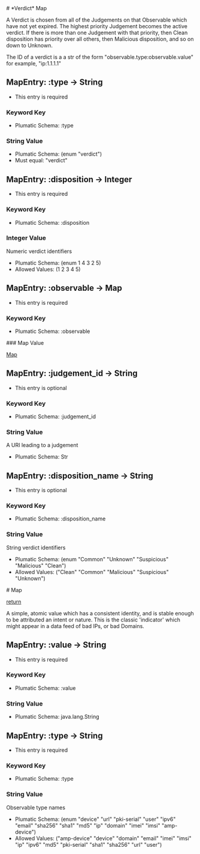 <a name="top"/>
# *Verdict* Map

A Verdict is chosen from all of the Judgements on that Observable which have not yet expired.  The highest priority Judgement becomes the active verdict.  If there is more than one Judgement with that priority, then Clean disposition has priority over all others, then Malicious disposition, and so on down to Unknown.

 The ID of a verdict is a a str of the form "observable.type:observable.value" for example, "ip:1.1.1.1"


## MapEntry: :type -> String

* This entry is required

### Keyword Key

* Plumatic Schema: :type

### String Value

* Plumatic Schema: (enum "verdict")
* Must equal: "verdict"

## MapEntry: :disposition -> Integer

* This entry is required

### Keyword Key

* Plumatic Schema: :disposition

### Integer Value

Numeric verdict identifiers

* Plumatic Schema: (enum 1 4 3 2 5)
* Allowed Values: (1 2 3 4 5)

## MapEntry: :observable -> Map

* This entry is required

### Keyword Key

* Plumatic Schema: :observable

<a name="map1-ref"/>
### Map Value

[Map](#map1)

## MapEntry: :judgement_id -> String

* This entry is optional

### Keyword Key

* Plumatic Schema: :judgement_id

### String Value

A URI leading to a judgement

* Plumatic Schema: Str

## MapEntry: :disposition_name -> String

* This entry is optional

### Keyword Key

* Plumatic Schema: :disposition_name

### String Value

String verdict identifiers

* Plumatic Schema: (enum "Common" "Unknown" "Suspicious" "Malicious" "Clean")
* Allowed Values: ("Clean" "Common" "Malicious" "Suspicious" "Unknown")

<a name="map1"/>
# Map

[return](#map1-ref)

A simple, atomic value which has a consistent identity, and is stable enough to be attributed an intent or nature.  This is the classic 'indicator' which might appear in a data feed of bad IPs, or bad Domains.


## MapEntry: :value -> String

* This entry is required

### Keyword Key

* Plumatic Schema: :value

### String Value

* Plumatic Schema: java.lang.String

## MapEntry: :type -> String

* This entry is required

### Keyword Key

* Plumatic Schema: :type

### String Value

Observable type names

* Plumatic Schema: (enum "device" "url" "pki-serial" "user" "ipv6" "email" "sha256" "sha1" "md5" "ip" "domain" "imei" "imsi" "amp-device")
* Allowed Values: ("amp-device" "device" "domain" "email" "imei" "imsi" "ip" "ipv6" "md5" "pki-serial" "sha1" "sha256" "url" "user")
